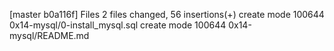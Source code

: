 [master b0a116f] Files
 2 files changed, 56 insertions(+)
 create mode 100644 0x14-mysql/0-install_mysql.sql
 create mode 100644 0x14-mysql/README.md
